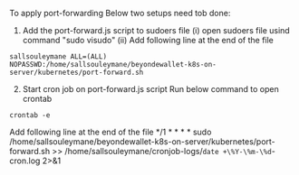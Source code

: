 To apply port-forwarding
Below two setups need tob done:

1) Add the port-forward.js script to sudoers file
  (i) open sudoers file usind command "sudo visudo"
 (ii) Add following line at the end of the file

```
sallsouleymane ALL=(ALL)     NOPASSWD:/home/sallsouleymane/beyondewallet-k8s-on-server/kubernetes/port-forward.sh

```
2) Start cron job on port-forward.js script
Run below command to open crontab

```
crontab -e

```

Add following line at the end of the file
*/1 * * * * sudo /home/sallsouleymane/beyondewallet-k8s-on-server/kubernetes/port-forward.sh >> /home/sallsouleymane/cronjob-logs/`date +\%Y-\%m-\%d`-cron.log 2>&1

